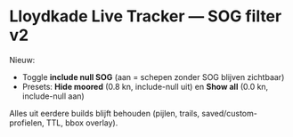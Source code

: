 # Lloydkade Live Tracker — SOG filter v2

Nieuw:
- Toggle **include null SOG** (aan = schepen zonder SOG blijven zichtbaar)
- Presets: **Hide moored** (0.8 kn, include-null uit) en **Show all** (0.0 kn, include-null aan)

Alles uit eerdere builds blijft behouden (pijlen, trails, saved/custom-profielen, TTL, bbox overlay).
